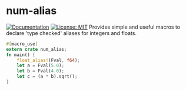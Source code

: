 # num-alias
[![Documentation](https://docs.rs/num_alias/badge.svg)](https://docs.rs/num_alias)
[![License: MIT](https://img.shields.io/badge/license-MIT-blue.svg)](LICENSE)
Provides simple and useful macros to declare 'type checked' aliases for integers and floats.

``` rust
#[macro_use]
extern crate num_alias;
fn main() {
    float_alias!(Fval, f64);
    let a = Fval(5.0);
    let b = Fval(4.0);
    let c = (a * b).sqrt();
}
```

